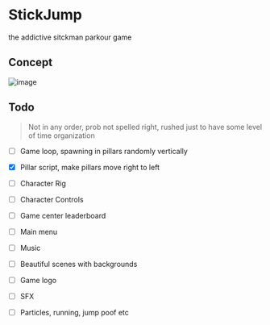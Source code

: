 # StickJump
the addictive sitckman parkour game

## Concept

![image](https://user-images.githubusercontent.com/69066026/161382592-4273699a-205a-4abd-9cd4-bbcd554c855a.png)


## Todo

> Not in any order, prob not spelled right, rushed just to have some level of time organization

- [ ] Game loop, spawning in pillars randomly vertically
- [x] Pillar script, make pillars move right to left
- [ ] Character Rig
- [ ] Character Controls
- [ ] Game center leaderboard
- [ ] Main menu
- [ ] Music
- [ ] Beautiful scenes with backgrounds
- [ ] Game logo
- [ ] SFX
- [ ] Particles, running, jump poof etc
 
